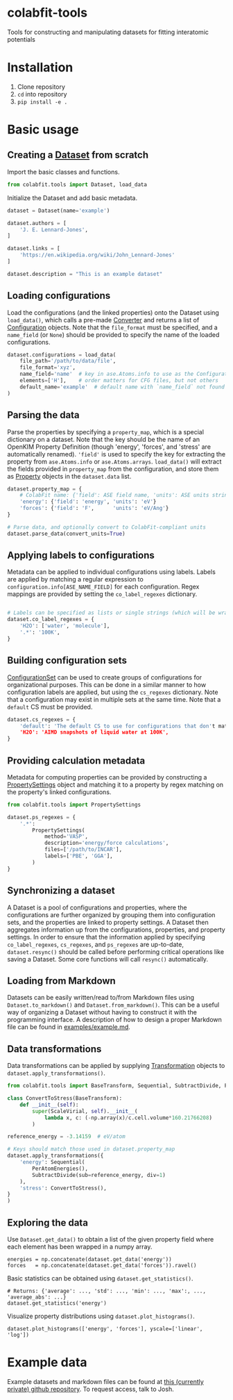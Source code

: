 # colabfit-tools
Tools for constructing and manipulating datasets for fitting interatomic potentials

# Installation
1. Clone repository
2. `cd` into repository
3. `pip install -e .`

# Basic usage

## Creating a [Dataset](colabfit/tools/dataset.py) from scratch
Import the basic classes and functions.

```python
from colabfit.tools import Dataset, load_data
```

Initialize the Dataset and add basic metadata.

```python
dataset = Dataset(name='example')

dataset.authors = [
    'J. E. Lennard-Jones',
]

dataset.links = [
    'https://en.wikipedia.org/wiki/John_Lennard-Jones'
]

dataset.description = "This is an example dataset"
```

## Loading configurations
Load the configurations (and the linked properties) onto the Dataset using `load_data()`, which calls a pre-made [Converter](colabfit/tools/converters.py) and returns a list of [Configuration](colabfit/tools/configuration.py) objects. Note that the `file_format` must be specified, and a `name_field` (or `None`) should be provided to specify the name of the loaded configurations.
```python
dataset.configurations = load_data(
    file_path='/path/to/data/file',
    file_format='xyz',
    name_field='name'  # key in ase.Atoms.info to use as the Configuration name
    elements=['H'],    # order matters for CFG files, but not others
    default_name='example'  # default name with `name_field` not found
)
```

## Parsing the data
Parse the properties by specifying a `property_map`, which is a special dictionary on a dataset. Note that the key should be the name of an OpenKIM Property Definition (though 'energy', 'forces', and 'stress' are automatically renamed). `'field'` is used to specify the key for extracting the property from `ase.Atoms.info` or `ase.Atoms.arrays`. `load_data()` will extract the fields provided in `property_map` from the configuration, and store them as [Property](colabfit/tools/property.py) objects in the `dataset.data` list.
```python
dataset.property_map = {
    # ColabFit name: {'field': ASE field name, 'units': ASE units string}
    'energy': {'field': 'energy', 'units': 'eV'}
    'forces': {'field': 'F',      'units': 'eV/Ang'}
}

# Parse data, and optionally convert to ColabFit-compliant units
dataset.parse_data(convert_units=True)
```

## Applying labels to configurations
Metadata can be applied to individual configurations using labels. Labels are applied by matching a regular expression to `configuration.info[ASE_NAME_FIELD]` for each configuration. Regex mappings are provided by setting the `co_label_regexes` dictionary.
```python

# Labels can be specified as lists or single strings (which will be wrapped in a list).
dataset.co_label_regexes = {
    'H2O': ['water', 'molecule'],
    '.*': '100K',
}
```

## Building configuration sets
[ConfigurationSet](colabfit/tools/configuration_sets.py) can be used to create groups of configurations for organizational purposes. This can be done in a similar manner to how configuration labels are applied, but using the `cs_regexes` dictionary. Note that a configuration may exist in multiple sets at the same time. Note that a `default` CS must be provided.
```python
dataset.cs_regexes = {
    'default': 'The default CS to use for configurations that don't match anything else',
    'H2O': 'AIMD snapshots of liquid water at 100K',
}
```

## Providing calculation metadata
Metadata for computing properties can be provided by constructing a [PropertySettings](colabfit/tools/property_settings.py) object and matching it to a property by regex matching on the property's linked configurations.
```python
from colabfit.tools import PropertySettings

dataset.ps_regexes = {
    '.*':
        PropertySettings(
            method='VASP',
            description='energy/force calculations',
            files=['/path/to/INCAR'],
            labels=['PBE', 'GGA'],
        )
}
```

## Synchronizing a dataset
A Dataset is a pool of configurations and properties, where the configurations are further organized by grouping them into configuration sets, and the properties are linked to property settings. A Dataset then aggregates information up from the configurations, properties, and property settings. In order to ensure that the information applied by specifying `co_label_regexes`, `cs_regexes`, and `ps_regexes` are up-to-date, `dataset.resync()` should be called before performing critical operations like saving a Dataset. Some core functions will call `resync()` automatically.

## Loading from Markdown
Datasets can be easily written/read to/from Markdown files using `Dataset.to_markdown()` and `Dataset.from_markdown()`. This can be a useful way of organizing a Dataset without having to construct it with the programming interface. A description of how to design a proper Markdown file can be found in [examples/example.md](examples/example.md).

## Data transformations
Data transformations can be applied by supplying
[Transformation](colabfit/transformations.py) objects to `dataset.apply_transformations()`.

```python
from colabfit.tools import BaseTransform, Sequential, SubtractDivide, PerAtomEnergies

class ConvertToStress(BaseTransform):
    def __init__(self):
        super(ScaleVirial, self).__init__(
            lambda x, c: (-np.array(x)/c.cell.volume*160.21766208)
        )

reference_energy = -3.14159  # eV/atom

# Keys should match those used in dataset.property_map
dataset.apply_transformations({
    'energy': Sequential(
        PerAtomEnergies(),
        SubtractDivide(sub=reference_energy, div=1)
    ),
    'stress': ConvertToStress(),
}
)
```

## Exploring the data

Use `Dataset.get_data()` to obtain a list of the given property field where each
element has been wrapped in a numpy array.

```
energies = np.concatenate(dataset.get_data('energy'))
forces   = np.concatenate(dataset.get_data('forces')).ravel()
```

Basic statistics can be obtained using `dataset.get_statistics()`.

```
# Returns: {'average': ..., 'std': ..., 'min': ..., 'max':, ..., 'average_abs': ...}
dataset.get_statistics('energy')
```

Visualize property distributions using `dataset.plot_histograms()`.
```
dataset.plot_histograms(['energy', 'forces'], yscale=['linear', 'log'])
```

# Example data
Example datasets and markdown files can be found at [this (currently private) github repository](https://github.com/jvita/colabfit/tree/tools/data/formatted). To request access, talk to Josh.
